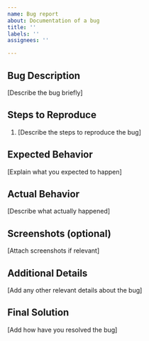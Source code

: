 ```yaml
---
name: Bug report
about: Documentation of a bug
title: ''
labels: ''
assignees: ''

---
```


## Bug Description
[Describe the bug briefly]
## Steps to Reproduce
1. [Describe the steps to reproduce the bug]
## Expected Behavior
[Explain what you expected to happen]
## Actual Behavior
[Describe what actually happened]
## Screenshots (optional)
[Attach screenshots if relevant]
## Additional Details
[Add any other relevant details about the bug]
## Final Solution
[Add how have you resolved the bug]
